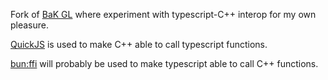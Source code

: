 Fork of [BaK GL](https://github.com/xavieran/BaKGL) where experiment with typescript-C++ interop for my own pleasure.

[QuickJS](https://github.com/bellard/quickjs) is used to make C++ able to call typescript functions.

[bun:ffi](https://bun.sh/docs/api/ffi) will probably be used to make typescript able to call C++ functions.
